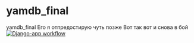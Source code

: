 # yamdb_final
yamdb_final
Его я отпредостирую чуть позже
Вот так вот и снова  в бой
[![Django-app workflow](https://github.com/sreutov2008/yamdb_final/actions/workflows/yamdb_workflow.yml/badge.svg)](https://github.com/sreutov2008/yamdb_final/actions/workflows/yamdb_workflow.yml)
